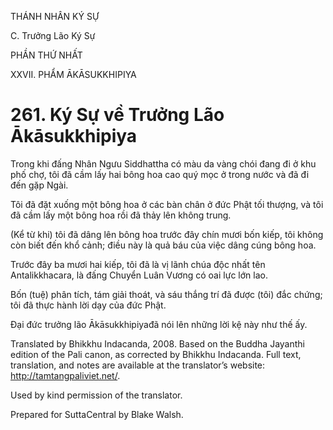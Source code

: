 THÁNH NHÂN KÝ SỰ

C. Trưởng Lão Ký Sự

PHẦN THỨ NHẤT

XXVII. PHẨM ĀKĀSUKKHIPIYA

# 261\. Ký Sự về Trưởng Lão Ākāsukkhipiya

Trong khi đấng Nhân Ngưu Siddhattha có màu da vàng chói đang đi ở khu phố chợ, tôi đã cầm lấy hai bông hoa cao quý mọc ở trong nước và đã đi đến gặp Ngài.

Tôi đã đặt xuống một bông hoa ở các bàn chân ở đức Phật tối thượng, và tôi đã cầm lấy một bông hoa rồi đã thảy lên không trung.

(Kể từ khi) tôi đã dâng lên bông hoa trước đây chín mươi bốn kiếp, tôi không còn biết đến khổ cảnh; điều này là quả báu của việc dâng cúng bông hoa.

Trước đây ba mươi hai kiếp, tôi đã là vị lãnh chúa độc nhất tên Antalikkhacara, là đấng Chuyển Luân Vương có oai lực lớn lao.

Bốn (tuệ) phân tích, tám giải thoát, và sáu thắng trí đã được (tôi) đắc chứng; tôi đã thực hành lời dạy của đức Phật.

Đại đức trưởng lão Ākāsukkhipiyađã nói lên những lời kệ này như thế ấy.

Translated by Bhikkhu Indacanda, 2008. Based on the Buddha Jayanthi edition of the Pali canon, as corrected by Bhikkhu Indacanda. Full text, translation, and notes are available at the translator’s website: http://tamtangpaliviet.net/.

Used by kind permission of the translator.

Prepared for SuttaCentral by Blake Walsh.